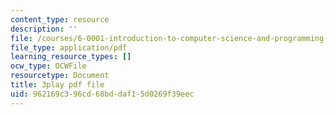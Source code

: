 ```yaml
---
content_type: resource
description: ''
file: /courses/6-0001-introduction-to-computer-science-and-programming-in-python-fall-2016/962169c396cd68bddaf15d0269f39eec_4gPwo38MNss.pdf
file_type: application/pdf
learning_resource_types: []
ocw_type: OCWFile
resourcetype: Document
title: 3play pdf file
uid: 962169c3-96cd-68bd-daf1-5d0269f39eec
---
```

